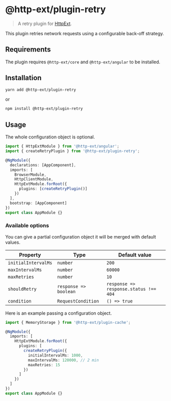 # @http-ext/plugin-retry

> A retry plugin for [HttpExt](https://github.com/jscutlery/http-ext).

This plugin retries network requests using a configurable back-off strategy.

## Requirements

The plugin requires `@http-ext/core` and `@http-ext/angular` to be installed.

## Installation

```bash
yarn add @http-ext/plugin-retry
```

or

```bash
npm install @http-ext/plugin-retry
```

## Usage

The whole configuration object is optional.

```ts
import { HttpExtModule } from '@http-ext/angular';
import { createRetryPlugin } from '@http-ext/plugin-retry';

@NgModule({
  declarations: [AppComponent],
  imports: [
    BrowserModule,
    HttpClientModule,
    HttpExtModule.forRoot({
      plugins: [createRetryPlugin()]
    })
  ],
  bootstrap: [AppComponent]
})
export class AppModule {}
```

### Available options

You can give a partial configuration object it will be merged with default values.

| Property            | Type                  | Default value                         |
| ------------------- | --------------------- | ------------------------------------- |
| `initialIntervalMs` | `number`              | `200`                                 |
| `maxIntervalMs`     | `number`              | `60000`                               |
| `maxRetries`        | `number`              | `10`                                  |
| `shouldRetry`       | `response => boolean` | `response => response.status !== 404` |
| `condition`         | `RequestCondition`    | `() => true`                          |

Here is an example passing a configuration object.

```ts
import { MemoryStorage } from '@http-ext/plugin-cache';

@NgModule({
  imports: [
    HttpExtModule.forRoot({
      plugins: [
        createRetryPlugin({
          initialIntervalMs: 1000,
          maxIntervalMs: 120000, // 2 min
          maxRetries: 15
        })
      ]
    })
  ]
})
export class AppModule {}
```
